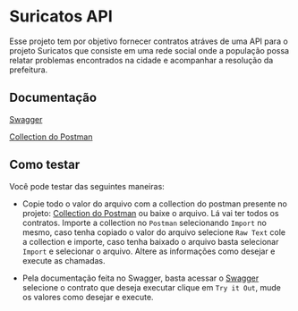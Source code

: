 # Suricatos API

Esse projeto tem por objetivo fornecer contratos atráves de uma API para o projeto Suricatos que consiste em uma rede social onde a população possa relatar problemas 
encontrados na cidade e acompanhar a resolução da prefeitura.

 
 ## Documentação
 
[Swagger](https://cyrela-fiap.herokuapp.com/swagger-ui.html#)

[Collection do Postman](https://github.com/natholiveira/suricatos/blob/master/Suricato-fiap.postman_collection.json)

 ## Como testar
 
 Você pode testar das seguintes maneiras:
 
 * Copie todo o valor do arquivo com a collection do postman presente no projeto: [Collection do Postman](https://github.com/natholiveira/suricatos/blob/master/Suricato-fiap.postman_collection.json)
 ou baixe o arquivo. Lá vai ter todos os contratos. Importe a collection no `Postman` selecionando  `Import` no mesmo, caso tenha copiado o valor do arquivo selecione `Raw Text` cole a collection e importe, caso tenha baixado o arquivo basta selecionar `Import` e selecionar o arquivo. Altere as informações como desejar e execute as chamadas.
 
 * Pela documentação feita no Swagger, basta acessar o [Swagger](https://suricatos-fiap.herokuapp.com/swagger-ui.html#/) selecione o contrato que deseja executar clique em `Try it Out`,
  mude os valores como desejar e execute.

